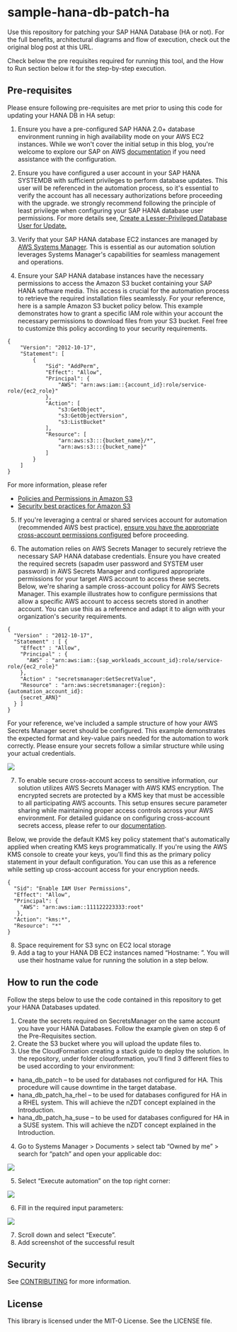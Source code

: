 # sample-hana-db-patch-ha

Use this repository for patching your SAP HANA Database (HA or not). For the full benefits, architectural diagrams and flow of execution, check out the original blog post at this URL.

Check below the pre requisites required for running this tool, and the How to Run section below it for the step-by-step execution.

## Pre-requisites

Please ensure following pre-requisites are met prior to using this code for updating your HANA DB in HA setup:

1. Ensure you have a pre-configured SAP HANA 2.0+ database environment running in high availability mode on your AWS EC2 instances. While we won't cover the initial setup in this blog, you're welcome to explore our SAP on AWS 
<a href="https://docs.aws.amazon.com/sap/latest/sap-hana/sap-oip-sap-on-aws-high-availability-setup.html" target="_blank">documentation</a> if you need assistance with the configuration.

2. Ensure you have configured a user account in your SAP HANA SYSTEMDB with sufficient privileges to perform database updates. This user will be referenced in the automation process, so it's essential to verify the account has all necessary authorizations before proceeding with the upgrade.
we strongly recommend following the principle of least privilege when configuring your SAP HANA database user permissions. For more details see, <a href="https://help.sap.com/docs/SAP_HANA_PLATFORM/2c1988d620e04368aa4103bf26f17727/df3de8c31cef45c0847d2804b97604ea.html" target="_blank">Create a Lesser-Privileged Database User for Update.</a>

3. Verify that your SAP HANA database EC2 instances are managed by <a href="https://docs.aws.amazon.com/systems-manager/latest/userguide/systems-manager-setting-up-ec2.html" target="_blank">AWS Systems Manager</a>. This is essential as our automation solution leverages Systems Manager's capabilities for seamless management and operations.

4. Ensure your SAP HANA database instances have the necessary permissions to access the Amazon S3 bucket containing your SAP HANA software media. This access is crucial for the automation process to retrieve the required installation files seamlessly. 
For your reference, here is a sample Amazon S3 bucket policy below. This example demonstrates how to grant a specific IAM role within your account the necessary permissions to download files from your S3 bucket. Feel free to customize this policy according to your security requirements.

```
{
    "Version": "2012-10-17",
    "Statement": [
        {
            "Sid": "AddPerm",
            "Effect": "Allow",
            "Principal": {
                "AWS": "arn:aws:iam::{account_id}:role/service-role/{ec2_role}"
            },
            "Action": [
                "s3:GetObject",
                "s3:GetObjectVersion",
                "s3:ListBucket"
            ],
            "Resource": [
                "arn:aws:s3:::{bucket_name}/*",
                "arn:aws:s3:::{bucket_name}"
            ]
        }
    ]
}
```

For more information, please refer 
* <a href="https://docs.aws.amazon.com/AmazonS3/latest/userguide/access-policy-language-overview.html" target="_blank">Policies and Permissions in Amazon S3</a>
* <a href="https://docs.aws.amazon.com/AmazonS3/latest/userguide/security-best-practices.html" target="_blank">Security best practices for Amazon S3</a>

5. If you're leveraging a central or shared services account for automation (recommended AWS best practice), <a href="https://docs.aws.amazon.com/systems-manager/latest/userguide/running-automations-multiple-accounts-regions.html" target="_blank">ensure you have the appropriate cross-account permissions configured</a> before proceeding.

6. The automation relies on AWS Secrets Manager to securely retrieve the necessary SAP HANA database credentials. Ensure you have created the required secrets (sapadm user password and SYSTEM user password) in AWS Secrets Manager and configured appropriate permissions for your target AWS account to access these secrets.
Below, we're sharing a sample cross-account policy for AWS Secrets Manager. This example illustrates how to configure permissions that allow a specific AWS account to access secrets stored in another account. You can use this as a reference and adapt it to align with your organization's security requirements.

```
{
  "Version" : "2012-10-17",
  "Statement" : [ {
    "Effect" : "Allow",
    "Principal" : {
      "AWS" : "arn:aws:iam::{sap_workloads_account_id}:role/service-role/{ec2_role}"
    },
    "Action" : "secretsmanager:GetSecretValue",
    "Resource" : "arn:aws:secretsmanager:{region}:{automation_account_id}:
    {secret_ARN}"
  } ]
}
```

For your reference, we've included a sample structure of how your AWS Secrets Manager secret should be configured. This example demonstrates the expected format and key-value pairs needed for the automation to work correctly. Please ensure your secrets follow a similar structure while using your actual credentials.

![](readme_pictures/secret_example.png)

7.	To enable secure cross-account access to sensitive information, our solution utilizes AWS Secrets Manager with AWS KMS encryption. The encrypted secrets are protected by a KMS key that must be accessible to all participating AWS accounts. This setup ensures secure parameter sharing while maintaining proper access controls across your AWS environment. For detailed guidance on configuring cross-account secrets access, please refer to our <a href="https://docs.aws.amazon.com/kms/latest/developerguide/control-access.html" target="_blank">documentation</a>.

Below, we provide the default KMS key policy statement that's automatically applied when creating KMS keys programmatically. If you're using the AWS KMS console to create your keys, you'll find this as the primary policy statement in your default configuration. You can use this as a reference while setting up cross-account access for your encryption needs.

```
{
  "Sid": "Enable IAM User Permissions",
  "Effect": "Allow",
  "Principal": {
    "AWS": "arn:aws:iam::111122223333:root"
   },
  "Action": "kms:*",
  "Resource": "*"
}
```

8.	Space requirement for S3 sync on EC2 local storage
9.	Add a tag to your HANA DB EC2 instances named “Hostname: <hostname>”. You will use their hostname value for running the solution in a step below.

## How to run the code

Follow the steps below to use the code contained in this repository to get your HANA Databases updated.

1. Create the secrets required on SecretsManager on the same account you have your HANA Databases. Follow the example given on step 6 of the Pre-Requisites section.
2. Create the S3 bucket where you will upload the update files to.
3. Use the CloudFormation creating a stack guide to deploy the solution. In the repository, under folder cloudformation, you’ll find 3 different files to be used according to your environment:
* hana_db_patch – to be used for databases not configured for HA. This procedure will cause downtime in the target database.
* hana_db_patch_ha_rhel – to be used for databases configured for HA in a RHEL system. This will achieve the nZDT concept explained in the Introduction.
* hana_db_patch_ha_suse – to be used for databases configured for HA in a SUSE system. This will achieve the nZDT concept explained in the Introduction.
4. Go to Systems Manager > Documents > select tab “Owned by me” > search for “patch” and open your applicable doc:

![](readme_pictures/ssm-1.png)

5. Select “Execute automation” on the top right corner:

![](readme_pictures/ssm-2.png)

6. Fill in the required input parameters:

![](readme_pictures/ssm-3.png)

7.	Scroll down and select “Execute”.
8.	Add screenshot of the successful result

## Security

See [CONTRIBUTING](CONTRIBUTING.md#security-issue-notifications) for more information.

## License

This library is licensed under the MIT-0 License. See the LICENSE file.

